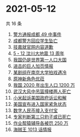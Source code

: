 # 2021-05-12

共 16 条

<!-- BEGIN ZHIHUSEARCH -->
<!-- 最后更新时间 Wed May 12 2021 15:14:16 GMT+0800 (China Standard Time) -->
1. [警方通报成都 49 中事件](https://www.zhihu.com/search?q=成都49中)
1. [成都警方回应学生坠亡](https://www.zhihu.com/search?q=成都49中)
1. [技嘉就官网内容道歉](https://www.zhihu.com/search?q=技嘉)
1. [5・12 汶川大地震 13 周年](https://www.zhihu.com/search?q=汶川地震)
1. [我国仍是世界第一人口大国](https://www.zhihu.com/search?q=七普数据)
1. [进击的巨人加页情报](https://www.zhihu.com/search?q=进击的巨人)
1. [某剧组在南京大学拍戏遇冷](https://www.zhihu.com/search?q=南京大学)
1. [原神新角色优菈](https://www.zhihu.com/search?q=原神)
1. [我国 2020 年出生人口 1200 万](https://www.zhihu.com/search?q=生育率)
1. [武汉大风中吊篮撞楼两人死亡](https://www.zhihu.com/search?q=武汉吊篮)
1. [小米起诉美国政府诉讼和解](https://www.zhihu.com/search?q=小米)
1. [美国宣布进入国家紧急状态](https://www.zhihu.com/search?q=美国国家紧急状态)
1. [数字人民币接入支付宝](https://www.zhihu.com/search?q=数字人民币)
1. [专家判断第三只豹子或已死亡](https://www.zhihu.com/search?q=杭州金钱豹)
1. [作业帮猿辅导各被罚 250 万](https://www.zhihu.com/search?q=作业帮猿辅导)
1. [海贼王 1013 话情报](https://www.zhihu.com/search?q=海贼王)
<!-- END ZHIHUSEARCH -->
